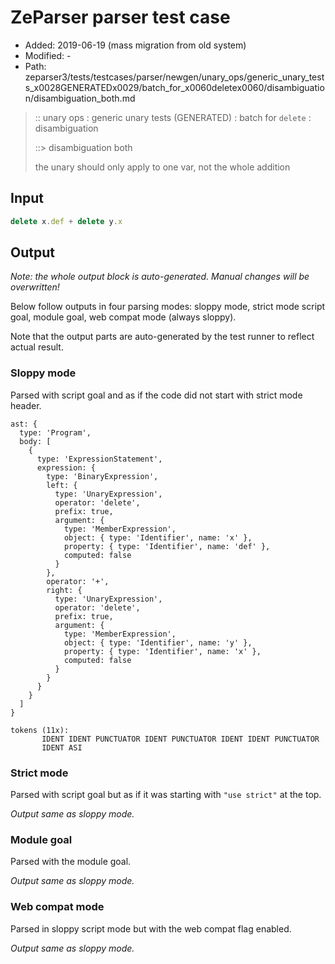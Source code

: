 # ZeParser parser test case

- Added: 2019-06-19 (mass migration from old system)
- Modified: -
- Path: zeparser3/tests/testcases/parser/newgen/unary_ops/generic_unary_tests_x0028GENERATEDx0029/batch_for_x0060deletex0060/disambiguation/disambiguation_both.md

> :: unary ops : generic unary tests (GENERATED) : batch for `delete` : disambiguation
>
> ::> disambiguation both
>
> the unary should only apply to one var, not the whole addition

## Input

`````js
delete x.def + delete y.x
`````

## Output

_Note: the whole output block is auto-generated. Manual changes will be overwritten!_

Below follow outputs in four parsing modes: sloppy mode, strict mode script goal, module goal, web compat mode (always sloppy).

Note that the output parts are auto-generated by the test runner to reflect actual result.

### Sloppy mode

Parsed with script goal and as if the code did not start with strict mode header.

`````
ast: {
  type: 'Program',
  body: [
    {
      type: 'ExpressionStatement',
      expression: {
        type: 'BinaryExpression',
        left: {
          type: 'UnaryExpression',
          operator: 'delete',
          prefix: true,
          argument: {
            type: 'MemberExpression',
            object: { type: 'Identifier', name: 'x' },
            property: { type: 'Identifier', name: 'def' },
            computed: false
          }
        },
        operator: '+',
        right: {
          type: 'UnaryExpression',
          operator: 'delete',
          prefix: true,
          argument: {
            type: 'MemberExpression',
            object: { type: 'Identifier', name: 'y' },
            property: { type: 'Identifier', name: 'x' },
            computed: false
          }
        }
      }
    }
  ]
}

tokens (11x):
       IDENT IDENT PUNCTUATOR IDENT PUNCTUATOR IDENT IDENT PUNCTUATOR
       IDENT ASI
`````

### Strict mode

Parsed with script goal but as if it was starting with `"use strict"` at the top.

_Output same as sloppy mode._

### Module goal

Parsed with the module goal.

_Output same as sloppy mode._

### Web compat mode

Parsed in sloppy script mode but with the web compat flag enabled.

_Output same as sloppy mode._
